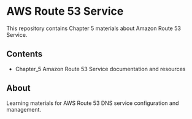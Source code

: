 # AWS Route 53 Service

This repository contains Chapter 5 materials about Amazon Route 53 Service.

## Contents

- Chapter_5 Amazon Route 53 Service documentation and resources

## About

Learning materials for AWS Route 53 DNS service configuration and management.
